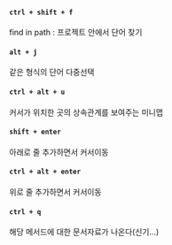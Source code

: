 #### `ctrl + shift + f`
find in path : 프로젝트 안에서 단어 찾기

#### `alt + j`
같은 형식의 단어 다중선택

#### `ctrl + alt + u`
커서가 위치한 곳의 상속관계를 보여주는 미니맵

#### `shift + enter`
아래로 줄 추가하면서 커서이동

#### `ctrl + alt + enter`
위로 줄 추가하면서 커서이동

#### `ctrl + q`
해당 메서드에 대한 문서자료가 나온다(신기...)
